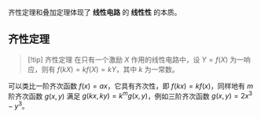齐性定理和叠加定理体现了 **线性电路** 的 **线性性** 的本质。
## 齐性定理
> [!tip] 齐性定理
> 在只有一个激励 $X$ 作用的线性电路中，设 $Y=f(X)$ 为一响应，则有 $f(kX)=kf(X)=kY$，其中 $k$ 为一常数。

可以类比一阶齐次函数 $f(x)=ax$，它具有齐次性，即 $f(kx)=kf(x)$，同样地有 $m$ 阶齐次函数 $g(x,y)$ 满足 $g(kx,ky)=k^mg(x,y)$，例如三阶齐次函数 $g(x,y)=2x^3-y^3$。